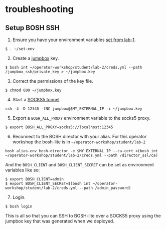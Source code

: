 # troubleshooting

## Setup BOSH SSH

1. Ensure you have your environment variables [set from lab-1][set-vars].

```
$ . ~/set-env
```

2. Create a [jumpbox][jumpbox] key.

```
$ bosh int ~/operator-workshop/student/lab-2/creds.yml --path /jumpbox_ssh/private_key > ~/jumpbox.key
```

3. Correct the permissions of the key file.

```
$ chmod 600 ~/jumpbox.key
```

4. Start a [SOCKS5 tunnel][socks5].

```
ssh -4 -D 12345 -fNC jumpbox@$MY_EXTERNAL_IP -i ~/jumpbox.key
```

5. Export a `BOSH_ALL_PROXY` environment variable to the socks5 proxy.

```
$ export BOSH_ALL_PROXY=socks5://localhost:12345
```

6. Reconnect to the BOSH director with your alias.  For this operator workshop
the bosh-lite is in `~/operator-workshop/student/lab-2`

```
bosh alias-env bosh-director -e $MY_EXTERNAL_IP --ca-cert <(bosh int ~/operator-workshop/student/lab-2/creds.yml --path /director_ssl/ca)
```

And the `BOSH_CLIENT` and `BOSH_CLIENT_SECRET` can be set as environment
variables like so:

```
$ export BOSH_CLIENT=admin
$ export BOSH_CLIENT_SECRET=$(bosh int ~/operator-workshop/student/lab-2/creds.yml --path /admin_password)
```

7. Login.

```
$ bosh login
```

This is all so that you can SSH to BOSH-lite over a SOCKS5 proxy using the
jumpbox key that was generated when we deployed.

[//]: # (Links)

[jumpbox]: https://bosh.io/docs/jumpbox
[socks5]: https://bosh.io/docs/cli-tunnel.html
[set-vars]: https://github.com/starkandwayne/operator-workshop/tree/master/student/lab-1#set-vars
